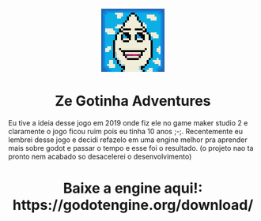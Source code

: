 <p align="center">
  <img height="128" alt="Simple GUI Transitions" src="icon.png">
</p>
<h1 align="center">Ze Gotinha Adventures</h1>

Eu tive a ideia desse jogo em 2019 onde fiz ele no game maker studio 2 e claramente o jogo ficou ruim pois eu tinha 10 anos ;-;.
Recentemente eu lembrei desse jogo e decidi refazelo em uma engine melhor pra aprender mais sobre godot e passar o tempo e esse foi o resultado. (o projeto nao ta pronto nem acabado so desacelerei o desenvolvimento)
<h1 align="center">Baixe a engine aqui!: https://godotengine.org/download/</h1>
